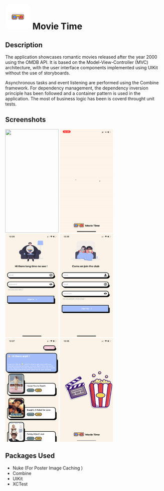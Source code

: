 # <img src="/Movie Time/Assets.xcassets/AppIcon.appiconset/iTunesArtwork-1024.png"  width="80" height="80" style="border-radius: 15px;"> Movie Time

## Description

The application showcases romantic movies released after the year 2000 using the OMDB API. It is based on the Model-View-Controller (MVC) architecture, with the user interface components implemented using UIKit without the use of storyboards.

Asynchronous tasks and event listening are performed using the Combine framework. For dependency management, the dependency inversion principle has been followed and a container pattern is used in the application. The most of business logic has been is coverd throught unit tests.

## Screenshots

<img src="Screenshots/Home.gif"  width="170" height="330"> <img src="Screenshots/Login.gif"  width="170" height="330"> <img src="Screenshots/IMG_8722.PNG"  width="170" height="330"> <img src="Screenshots/IMG_8723.PNG"  width="170" height="330"> <img src="Screenshots/IMG_8724.PNG"  width="170" height="330"> <img src="Screenshots/IMG_8721 2.PNG"  width="170" height="330">

## Packages Used

- Nuke (For Poster Image Caching )
- Combine
- UIKit
- XCTest
